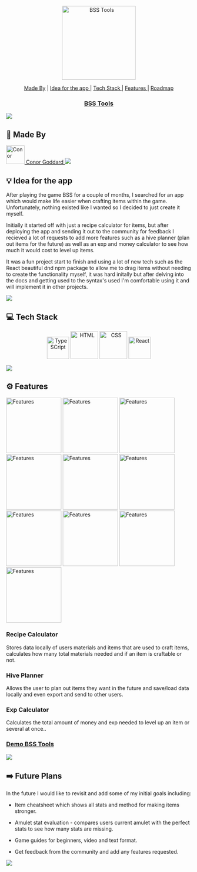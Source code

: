 <a href="https://bss-tools.netlify.app/">
<p align="center"><img src="https://puu.sh/Jpjnx/71cfa07dda.png" alt="BSS Tools" width="200"/></p>
</a>

<p align="center">
<a href="#-made-by">Made By</a> |
<a href="#-idea-for-the-app"> Idea for the app </a> |
<a href="#-tech-stack"> Tech Stack </a> |
<a href="#%EF%B8%8F-features"> Features </a> |
<a href="#%EF%B8%8F-future-plans"> Roadmap </a>
</p>

<h3 align="center">
<a href="https://bss-tools.netlify.app/">BSS Tools</a> 
</h3>

<img src="https://raw.githubusercontent.com/andreasbm/readme/master/assets/lines/rainbow.png"/>

## 👋 Made By

<a href="https://github.com/ConorG1247">
<img src="https://images.weserv.nl/?url=https://avatars.githubusercontent.com/u/102623019?v=4v=4&h=300&w=300&fit=cover&mask=circle&maxage=7d" alt="Conor" title="Conor Goddard" height="50"/> Conor Goddard
<a/>

<img src="https://raw.githubusercontent.com/andreasbm/readme/master/assets/lines/rainbow.png"/>

## 💡 Idea for the app

After playing the game BSS for a couple of months, I searched for an app which would make life easier when crafting items within the game. Unfortunately, nothing existed like I wanted so I decided to just create it myself.

Initially it started off with just a recipe calculator for items, but after deploying the app and sending it out to the community for feedback I recieved a lot of requests to add more features such as a hive planner (plan out items for the future) as well as an exp and money calculator to see how much it would cost to level up items.

It was a fun project start to finish and using a lot of new tech such as the React beautiful dnd npm package to allow me to drag items without needing to create the functionality myself, it was hard initally but after delving into the docs and getting used to the syntax's used I'm comfortable using it and will implement it in other projects.

<img src="https://raw.githubusercontent.com/andreasbm/readme/master/assets/lines/rainbow.png"/>

## 💻 Tech Stack

<p align="center">

<img src="https://seeklogo.com/images/T/typescript-logo-B29A3F462D-seeklogo.com.png" alt="TypeSCript" title="TypeSript" height="60"/>
<img src="https://seeklogo.com/images/H/html5-logo-EF92D240D7-seeklogo.com.png" alt="HTML" title="HTML" height="75"/>
<img src="https://seeklogo.com/images/C/css3-logo-8724075274-seeklogo.com.png" alt="CSS" title="CSS" height="75"/>
<img src="https://seeklogo.com/images/R/react-logo-7B3CE81517-seeklogo.com.png" alt="React" title="React" height="60"/>
</p>

<img src="https://raw.githubusercontent.com/andreasbm/readme/master/assets/lines/rainbow.png"/>
  
 ## ⚙️ Features

 <p>
 <img src="https://puu.sh/Jpfen/8b891412d0.png" alt="Features" title="Features" width="150"/>
 <img src="https://puu.sh/Jpfez/432d808595.png" alt="Features" title="Features" width="150"/>
 <img src="https://puu.sh/JpfeF/4a0440f044.png" alt="Features" title="Features" width="150"/>
 <img src="https://puu.sh/JpfeK/a3c411731f.png" alt="Features" title="Features" width="150"/>
 <img src="https://puu.sh/JnQeR/a883911b97.png" alt="Features" title="Features" width="150"/>
 <img src="https://puu.sh/JnQfh/d7dbc6ad0d.png" alt="Features" title="Features" width="150"/>
 <img src="https://puu.sh/JnQg9/7f01d966c3.png" alt="Features" title="Features" width="150"/>
 <img src="https://puu.sh/JnQgm/322fa1f7f9.png" alt="Features" title="Features" width="150"/>
 <img src="https://puu.sh/JnQgO/7ef17fd2b7.png" alt="Features" title="Features" width="150"/>
 <img src="https://puu.sh/JnQhe/d4c41fdef2.png" alt="Features" title="Features" width="150"/>
 </p>

### Recipe Calculator

Stores data locally of users materials and items that are used to craft items, calculates how many total materials needed and if an item is craftable or not.

### Hive Planner

Allows the user to plan out items they want in the future and save/load data locally and even export and send to other users.

### Exp Calculator

Calculates the total amount of money and exp needed to level up an item or several at once..

### <a href="https://bss-tools.netlify.app/">Demo BSS Tools</a>

 <img src="https://raw.githubusercontent.com/andreasbm/readme/master/assets/lines/rainbow.png"/>

## ➡️ Future Plans

In the future I would like to revisit and add some of my initial goals including:

- Item cheatsheet which shows all stats and method for making items stronger.

- Amulet stat evaluation - compares users current amulet with the perfect stats to see how many stats are missing.

- Game guides for beginners, video and text format.

- Get feedback from the community and add any features requested.

<img src="https://raw.githubusercontent.com/andreasbm/readme/master/assets/lines/rainbow.png"/>
